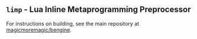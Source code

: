 ## `limp` - Lua Inline Metaprogramming Preprocessor
For instructions on building, see the main repository at
[magicmoremagic/bengine](https://github.com/magicmoremagic/bengine).
